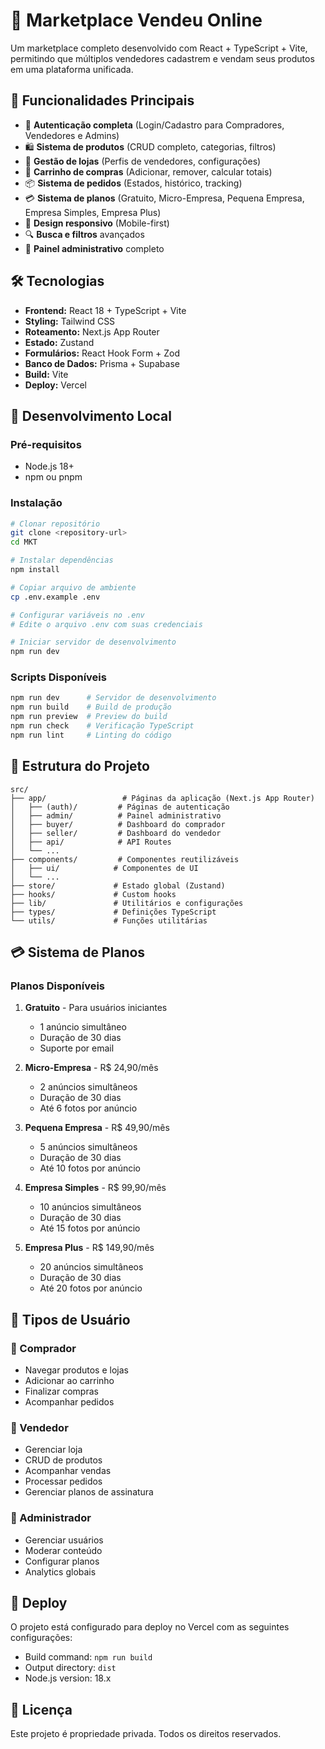 # 🛒 Marketplace Vendeu Online

Um marketplace completo desenvolvido com React + TypeScript + Vite, permitindo que múltiplos vendedores cadastrem e vendam seus produtos em uma plataforma unificada.

## 🚀 Funcionalidades Principais

- 🔐 **Autenticação completa** (Login/Cadastro para Compradores, Vendedores e Admins)
- 🛍️ **Sistema de produtos** (CRUD completo, categorias, filtros)
- 🏪 **Gestão de lojas** (Perfis de vendedores, configurações)
- 🛒 **Carrinho de compras** (Adicionar, remover, calcular totais)
- 📦 **Sistema de pedidos** (Estados, histórico, tracking)
- 💳 **Sistema de planos** (Gratuito, Micro-Empresa, Pequena Empresa, Empresa Simples, Empresa Plus)
- 📱 **Design responsivo** (Mobile-first)
- 🔍 **Busca e filtros** avançados
- 👑 **Painel administrativo** completo

## 🛠️ Tecnologias

- **Frontend:** React 18 + TypeScript + Vite
- **Styling:** Tailwind CSS
- **Roteamento:** Next.js App Router
- **Estado:** Zustand
- **Formulários:** React Hook Form + Zod
- **Banco de Dados:** Prisma + Supabase
- **Build:** Vite
- **Deploy:** Vercel

## 🔧 Desenvolvimento Local

### **Pré-requisitos**
- Node.js 18+ 
- npm ou pnpm

### **Instalação**

```bash
# Clonar repositório
git clone <repository-url>
cd MKT

# Instalar dependências
npm install

# Copiar arquivo de ambiente
cp .env.example .env

# Configurar variáveis no .env
# Edite o arquivo .env com suas credenciais

# Iniciar servidor de desenvolvimento
npm run dev
```

### **Scripts Disponíveis**

```bash
npm run dev      # Servidor de desenvolvimento
npm run build    # Build de produção
npm run preview  # Preview do build
npm run check    # Verificação TypeScript
npm run lint     # Linting do código
```

## 📁 Estrutura do Projeto

```
src/
├── app/                 # Páginas da aplicação (Next.js App Router)
│   ├── (auth)/         # Páginas de autenticação
│   ├── admin/          # Painel administrativo
│   ├── buyer/          # Dashboard do comprador
│   ├── seller/         # Dashboard do vendedor
│   ├── api/            # API Routes
│   └── ...
├── components/         # Componentes reutilizáveis
│   ├── ui/            # Componentes de UI
│   └── ...
├── store/             # Estado global (Zustand)
├── hooks/             # Custom hooks
├── lib/               # Utilitários e configurações
├── types/             # Definições TypeScript
└── utils/             # Funções utilitárias
```

## 💳 Sistema de Planos

### **Planos Disponíveis**

1. **Gratuito** - Para usuários iniciantes
   - 1 anúncio simultâneo
   - Duração de 30 dias
   - Suporte por email

2. **Micro-Empresa** - R$ 24,90/mês
   - 2 anúncios simultâneos
   - Duração de 30 dias
   - Até 6 fotos por anúncio

3. **Pequena Empresa** - R$ 49,90/mês
   - 5 anúncios simultâneos
   - Duração de 30 dias
   - Até 10 fotos por anúncio

4. **Empresa Simples** - R$ 99,90/mês
   - 10 anúncios simultâneos
   - Duração de 30 dias
   - Até 15 fotos por anúncio

5. **Empresa Plus** - R$ 149,90/mês
   - 20 anúncios simultâneos
   - Duração de 30 dias
   - Até 20 fotos por anúncio

## 🔐 Tipos de Usuário

### **👤 Comprador**
- Navegar produtos e lojas
- Adicionar ao carrinho
- Finalizar compras
- Acompanhar pedidos

### **🏪 Vendedor**
- Gerenciar loja
- CRUD de produtos
- Acompanhar vendas
- Processar pedidos
- Gerenciar planos de assinatura

### **👑 Administrador**
- Gerenciar usuários
- Moderar conteúdo
- Configurar planos
- Analytics globais

## 🚀 Deploy

O projeto está configurado para deploy no Vercel com as seguintes configurações:

- Build command: `npm run build`
- Output directory: `dist`
- Node.js version: 18.x

## 📄 Licença

Este projeto é propriedade privada. Todos os direitos reservados.
